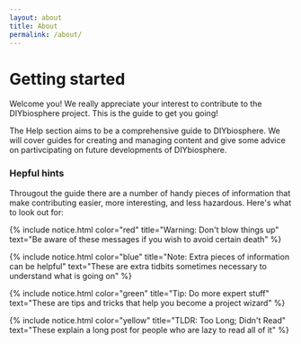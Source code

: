 ```yaml
---
layout: about
title: About
permalink: /about/
---
```

# Getting started

Welcome you! We really appreciate your interest to contribute to the DIYbiosphere project.
This is the guide to get you going!

The Help section aims to be a comprehensive guide to DIYbiosphere. We will cover guides for creating and managing
content and give some advice on partivcipating on future developments of DIYbiosphere.

### Hepful hints

Througout the guide there are a number of handy pieces of information that make contributing easier, more interesting,
and less hazardous. Here's what to look out for:

{% include notice.html color="red" title="Warning: Don't blow things up"
text="Be aware of these messages if you wish to avoid certain death" %}

{% include notice.html color="blue" title="Note: Extra pieces of information can be helpful"
text="These are extra tidbits sometimes necessary to understand what is going on" %}


{% include notice.html color="green" title="Tip: Do more expert stuff"
text="These are tips and tricks that help you become a project wizard" %}


{% include notice.html color="yellow" title="TLDR: Too Long; Didn't Read"
text="These explain a long post for people who are lazy to read all of it" %}
